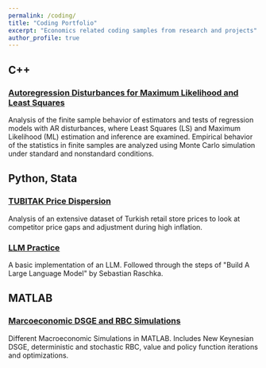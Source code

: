 ```yaml
---
permalink: /coding/
title: "Coding Portfolio"
excerpt: "Economics related coding samples from research and projects"
author_profile: true
---
```


## C++
### [Autoregression Disturbances for Maximum Likelihood and Least Squares]

Analysis of the finite sample behavior of estimators and tests of 
regression models with AR disturbances, where Least Squares (LS) and 
Maximum Likelihood (ML) estimation and inference are examined. 
Empirical behavior of the statistics in finite samples are analyzed using 
Monte Carlo simulation under standard and nonstandard conditions.

## Python, Stata
### [TUBITAK Price Dispersion]
Analysis of an extensive dataset of Turkish retail store prices to look 
at competitor price gaps and adjustment during high inflation. 

### [LLM Practice]
A basic implementation of an LLM. Followed through the steps of "Build A Large Language Model" by Sebastian Raschka.




## MATLAB
### [Marcoeconomic DSGE and RBC Simulations]
Different Macroeconomic Simulations in MATLAB. Includes New Keynesian DSGE, 
deterministic and stochastic RBC, value and policy function iterations and 
optimizations.



[Autoregression Disturbances for Maximum Likelihood and Least Squares]: https://github.com/oruc47/mle_ls_auto_regression

[Marcoeconomic DSGE and RBC Simulations]: https://github.com/oruc47/matlab_macro_economic_sim

[TUBITAK Price Dispersion]: https://github.com/oruc47/tubitak_price_dispersion

[LLM Practice]: https://github.com/oruc47/basic_llm_implementation